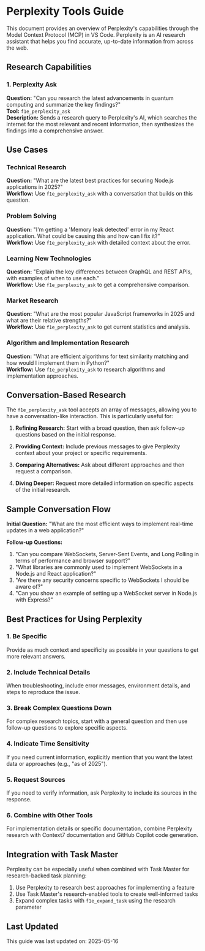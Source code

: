 # Perplexity Tools Guide

This document provides an overview of Perplexity's capabilities through the Model Context Protocol (MCP) in VS Code. Perplexity is an AI research assistant that helps you find accurate, up-to-date information from across the web.

## Research Capabilities

### 1. Perplexity Ask
**Question:** "Can you research the latest advancements in quantum computing and summarize the key findings?"  
**Tool:** `f1e_perplexity_ask`  
**Description:** Sends a research query to Perplexity's AI, which searches the internet for the most relevant and recent information, then synthesizes the findings into a comprehensive answer.

## Use Cases

### Technical Research

**Question:** "What are the latest best practices for securing Node.js applications in 2025?"  
**Workflow:** Use `f1e_perplexity_ask` with a conversation that builds on this question.

### Problem Solving

**Question:** "I'm getting a 'Memory leak detected' error in my React application. What could be causing this and how can I fix it?"  
**Workflow:** Use `f1e_perplexity_ask` with detailed context about the error.

### Learning New Technologies

**Question:** "Explain the key differences between GraphQL and REST APIs, with examples of when to use each."  
**Workflow:** Use `f1e_perplexity_ask` to get a comprehensive comparison.

### Market Research

**Question:** "What are the most popular JavaScript frameworks in 2025 and what are their relative strengths?"  
**Workflow:** Use `f1e_perplexity_ask` to get current statistics and analysis.

### Algorithm and Implementation Research

**Question:** "What are efficient algorithms for text similarity matching and how would I implement them in Python?"  
**Workflow:** Use `f1e_perplexity_ask` to research algorithms and implementation approaches.

## Conversation-Based Research

The `f1e_perplexity_ask` tool accepts an array of messages, allowing you to have a conversation-like interaction. This is particularly useful for:

1. **Refining Research:** Start with a broad question, then ask follow-up questions based on the initial response.

2. **Providing Context:** Include previous messages to give Perplexity context about your project or specific requirements.

3. **Comparing Alternatives:** Ask about different approaches and then request a comparison.

4. **Diving Deeper:** Request more detailed information on specific aspects of the initial research.

## Sample Conversation Flow

**Initial Question:** "What are the most efficient ways to implement real-time updates in a web application?"

**Follow-up Questions:**
1. "Can you compare WebSockets, Server-Sent Events, and Long Polling in terms of performance and browser support?"
2. "What libraries are commonly used to implement WebSockets in a Node.js and React application?"
3. "Are there any security concerns specific to WebSockets I should be aware of?"
4. "Can you show an example of setting up a WebSocket server in Node.js with Express?"

## Best Practices for Using Perplexity

### 1. Be Specific
Provide as much context and specificity as possible in your questions to get more relevant answers.

### 2. Include Technical Details
When troubleshooting, include error messages, environment details, and steps to reproduce the issue.

### 3. Break Complex Questions Down
For complex research topics, start with a general question and then use follow-up questions to explore specific aspects.

### 4. Indicate Time Sensitivity
If you need current information, explicitly mention that you want the latest data or approaches (e.g., "as of 2025").

### 5. Request Sources
If you need to verify information, ask Perplexity to include its sources in the response.

### 6. Combine with Other Tools
For implementation details or specific documentation, combine Perplexity research with Context7 documentation and GitHub Copilot code generation.

## Integration with Task Master

Perplexity can be especially useful when combined with Task Master for research-backed task planning:

1. Use Perplexity to research best approaches for implementing a feature
2. Use Task Master's research-enabled tools to create well-informed tasks
3. Expand complex tasks with `f1e_expand_task` using the research parameter

## Last Updated

This guide was last updated on: 2025-05-16
